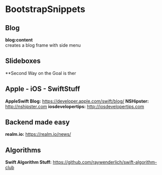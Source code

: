 # BootstrapSnippets

## Blog 

**blog:content**  
creates a blog frame with side menu 



## Slideboxes

**Second Way on the Goal is ther


## Apple - iOS - SwiftStuff

**AppleSwift Blog:** https://developer.apple.com/swift/blog/
**NSHipster:**  http://nshipster.com
**iosdevelopertips:** http://iosdevelopertips.com


## Backend made easy
**realm.io:** https://realm.io/news/


## Algorithms

**Swift Algorithm Stuff:** https://github.com/raywenderlich/swift-algorithm-club

